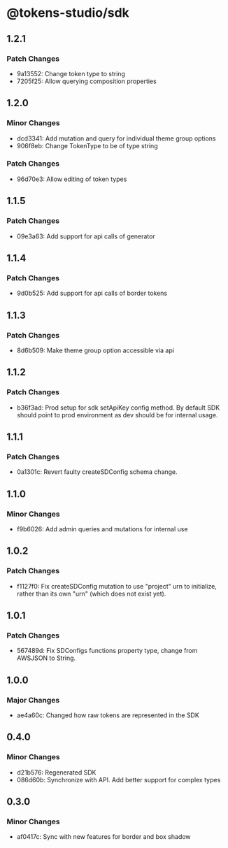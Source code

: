 # @tokens-studio/sdk

## 1.2.1

### Patch Changes

-   9a13552: Change token type to string
-   7205f25: Allow querying composition properties

## 1.2.0

### Minor Changes

-   dcd3341: Add mutation and query for individual theme group options
-   906f8eb: Change TokenType to be of type string

### Patch Changes

-   96d70e3: Allow editing of token types

## 1.1.5

### Patch Changes

-   09e3a63: Add support for api calls of generator

## 1.1.4

### Patch Changes

-   9d0b525: Add support for api calls of border tokens

## 1.1.3

### Patch Changes

-   8d6b509: Make theme group option accessible via api

## 1.1.2

### Patch Changes

-   b36f3ad: Prod setup for sdk setApiKey config method. By default SDK should point to prod environment as dev should be for internal usage.

## 1.1.1

### Patch Changes

-   0a1301c: Revert faulty createSDConfig schema change.

## 1.1.0

### Minor Changes

-   f9b6026: Add admin queries and mutations for internal use

## 1.0.2

### Patch Changes

-   f1127f0: Fix createSDConfig mutation to use "project" urn to initialize, rather than its own "urn" (which does not exist yet).

## 1.0.1

### Patch Changes

-   567489d: Fix SDConfigs functions property type, change from AWSJSON to String.

## 1.0.0

### Major Changes

-   ae4a60c: Changed how raw tokens are represented in the SDK

## 0.4.0

### Minor Changes

-   d21b576: Regenerated SDK
-   086d60b: Synchronize with API. Add better support for complex types

## 0.3.0

### Minor Changes

-   af0417c: Sync with new features for border and box shadow
